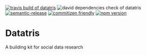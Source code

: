 [![travis build of datatris][travisBadge]][travisLink] ![david dependencies check of datatris][davidBadge] [![semantic-release][semanticReleaseBadge]][semanticReleaseLink] [![commitizen friendly][commitizenBadge]][commitizenLink] [![npm version][npmBadge]][npmLink]

# Datatris
A building kit for social data research

[travisBadge]: https://travis-ci.org/vogelino/datatris.svg
[travisLink]: https://travis-ci.org/vogelino/datatris
[davidBadge]: https://david-dm.org/vogelino/datatris.svg
[semanticReleaseBadge]: https://img.shields.io/badge/%20%20%F0%9F%93%A6%F0%9F%9A%80-semantic--release-e10079.svg
[semanticReleaseLink]: https://github.com/semantic-release/semantic-release
[commitizenBadge]: https://camo.githubusercontent.com/6080f52144977b8b2b20e42408379ce68371aafd/68747470733a2f2f696d672e736869656c64732e696f2f62616467652f636f6d6d6974697a656e2d667269656e646c792d627269676874677265656e2e737667
[commitizenLink]: http://commitizen.github.io/cz-cli/
[npmBadge]: https://badge.fury.io/js/datatris.svg
[npmLink]: https://badge.fury.io/js/datatris
